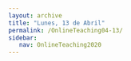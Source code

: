 ```yaml
---
layout: archive
title: "Lunes, 13 de Abril"
permalink: /OnlineTeaching04-13/
sidebar:
   nav: OnlineTeaching2020
---
```

